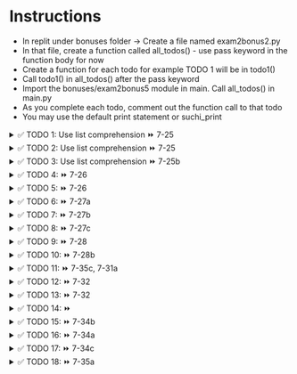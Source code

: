 # Instructions  

- In replit under bonuses folder -> Create a file named exam2bonus2.py
- In that file, create a function called all_todos() - use pass keyword in the function body for now
- Create a function for each todo for example TODO 1 will be in todo1()
- Call todo1() in all_todos() after the pass keyword
- Import the bonuses/exam2bonus5 module in main. Call all_todos() in main.py
- As you complete each todo, comment out the function call to that todo
- You may use the default print statement or suchi_print


<details>
  <summary>
    ✅ TODO 1: Use list comprehension ⏩ 7-25
  </summary>
  Convert the sales data amounts to integers and print the list<br>
  <code>sales_data = [100.45, 102.67, 230.22, 115.75, 201.33, 181.56]</code>
</details>

<details>
  <summary>
    ✅ TODO 2: Use list comprehension ⏩ 7-25
  </summary>
  Double the sales data amounts and save to another list and print the list<br>
  <code>sales_data = [100.45, 102.67, 230.22, 115.75, 201.33, 181.56]</code>
</details>


<details>
  <summary>
    ✅ TODO 3: Use list comprehension ⏩ 7-25b
  </summary>
  Make a list of all numbers greater than 5 and print it<br>
  <code>int_list = [3, 6, 4, 8, 10, 4, 5, 8, 9, 1]</code>
</details>


<details>
  <summary>
    ✅ TODO 4: ⏩ 7-26
  </summary>
  Print the element Team Leader, by using the appropriate list indices<br>
  <code>employee = ["28678", "Bob Singer", "HR", [90, 95, 67], ["Manager", "Supervisor", "Team Leader"]]</code>
</details>


<details>
  <summary>
    ✅ TODO 5: ⏩ 7-26
  </summary>
  Print the element Team Leader, by using the appropriate list indices<br>
  <code>employee = [["28678", "Bob Singer", "HR", "Manager"], ["28562", "Haley Matthews", "FIN", "Team Leader"]]</code>
</details>


<details>
  <summary>
    ✅ TODO 6: ⏩ 7-27a
  </summary>
  Create and print an empty tuple
</details>


<details>
  <summary>
    ✅ TODO 7: ⏩ 7-27b
  </summary>
  Create and print a tuple with 1 value of your choice, it can be of any datatype
</details>


<details>
  <summary>
    ✅ TODO 8: ⏩ 7-27c
  </summary>
  Create and print a tuple with 6 values of your choice, each element must be of different datatype
</details>


<details>
  <summary>
    ✅ TODO 9: ⏩ 7-28
  </summary>
  Print the FOURTH element of the student tuple<br>
  <code>student = (123678, "James Smith", "COSC", 3.67, [90, 95, 67])</code>
</details>


<details>
  <summary>
    ✅ TODO 10: ⏩ 7-28b
  </summary>
  Print the value James Smith from the student tuple using negative index<br>
  <code>student = (123678, "James Smith", "COSC", 3.67, [90, 95, 67])</code>
</details>


<details>
  <summary>
    ✅ TODO 11: ⏩ 7-35c, 7-31a
  </summary>
  Print the employee's titles (one on each line) using the appropriate index position<br>
  <code>employee = ("28678", "Bob Singer", "HR", [90, 95, 67], ["Manager", "Supervisor", "Team Leader"])</code><br>
  Output:<br>
  Manager<br>
  Supervisor<br>
  Team Leader<br>
  💡 Hint: Must use a for loop after accessing the titles element from the tuple 
</details>


<details>
  <summary>
    ✅ TODO 12: ⏩ 7-32
  </summary>
  Calculate the min, max and sum of the tuple and print them, rounded to two decimal points<br>
  <code>sales_data = (100.45, 102.697, 230.22, 115.715, 201.332, 118.56)</code>
</details>

<details>
  <summary>
    ✅ TODO 13: ⏩ 7-32
  </summary>
  Calculate the average sales data and print it, rounded to two decimal points<br>
  <code>sales_data = (100.45, 102.67, 230.22, 115.75, 201.33, 118.56)</code>
  💡 Hint: Use sum and len, also, answer = 144.83
</details>


<details>
  <summary>
    ✅ TODO 14: ⏩ 
  </summary>
  Can you reverse the tuple using reverse() method? If not, can you think of a way to accoplish it? (Might be a roundabout way) <br>
  <code>scores = (99, 98, 96, 94, 100, 92, 90)</code>
</details>


<details>
  <summary>
    ✅ TODO 15: ⏩ 7-34b
  </summary>
  Merge elements of the tuples into a new tuple and print it<br>
  <code>employee = ("28678", "Bob Singer", "HR")</code><br>
  <code>roles = ("Manager", "Supervisor", "Team Leader")</code><br>
  <code>more_data = ("08/01/1982", "bob@company.com")</code>  

  - 📜 Resultant tuple when printed should be ('28678', 'Bob Singer', 'HR', 'Manager', 'Supervisor', 'Team Leader', '08/01/1982', 'bob@company.com')
</details>


<details>
  <summary>
    ✅ TODO 16: ⏩ 7-34a
  </summary>
  Create a copy of the tuple and print the new tuple<br>
  <code>sales = (100.45, 102.67, 230.22, 115.75, 201.33, 118.56)</code>
</details>


<details>
  <summary>
    ✅ TODO 17: ⏩ 7-34c
  </summary>
  Create a tuple with the sales data repeated 5 times<br>
  <code>sales = (100.45, 102.67, 230.22, 115.75, 201.33, 118.56)</code>

  - 📜 Resultant tuple when printed should be (100.45, 102.67, 230.22, 115.75, 201.33, 118.56, 100.45, 102.67, 230.22, 115.75, 201.33, 118.56, 100.45, 102.67, 230.22, 115.75, 201.33, 118.56)

</details>


<details>
  <summary>
    ✅ TODO 18: ⏩ 7-35a
  </summary>
  Delete the employee tuple<br>
  <code>employee = ("28678", "Bob Singer", "HR")</code>
</details>


